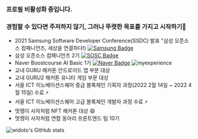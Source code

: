 ### 프로필 비활성화 중입니다.

### 경험할 수 있다면 주저하지 않기, 그러나 뚜렷한 목표를 가지고 시작하기🌱


- 2021 Samsung Software Developer Conference(SSDC) 발표 "삼성 오픈소스 컴패니언즈, 세상을 연결하다!)
[![Samsung Badge](https://img.shields.io/badge/SSDC-1428A0?style=flat-square&logo=Samsung&link=file:///C:/Users/minhaekim/Downloads/samsung.svg)](https://www.soscon.net/session)
- 삼성 오픈소스 컴패니언즈 2기
[![SOSC Badge](https://img.shields.io/badge/SOSC-FF6A00?style=flat-square&logo=youtube&link=https://www.youtube.com/c/kyleschool)](https://www.youtube.com/channel/UCbRN3AqMdeWn5cGlGsFV_FA)
- Naver Boostcourse AI Basic 1기
[![Naver Badge](https://img.shields.io/badge/NaverBoostcourse-3398DC?style=flat-square&logo=naver&link=file:///C:/Users/minhaekim/Downloads/naver.svg)](https://www.soscon.net/session)
![myexperience](https://user-images.githubusercontent.com/85910625/152630219-c916c2c0-b757-495b-9c07-98f56a60906d.jpg)
- 교내 GURU 해커톤 안드로이드 앱 부문 대상
- 교내 GURU2 해커톤 유니티 게임 부문 대상 
- 서울 ICT 이노베이션스퀘어 중급 블록체인 기획자 과정(2022 2월 14일 ~ 2022 4월 15일) 수료 ⚡
- 서울 ICT 이노베이션스퀘어 고급 블록체인 개발자 과정 수료 ⚡
- 멋쟁이 사자처럼 NFT 해커톤 대상 😄
- 멋쟁이 사자처럼 연합 동아리 프론트엔드 팀 10기

![widoto's GitHub stats](https://github-readme-stats.vercel.app/api?username=widoto&show_icons=true&theme=radical)
